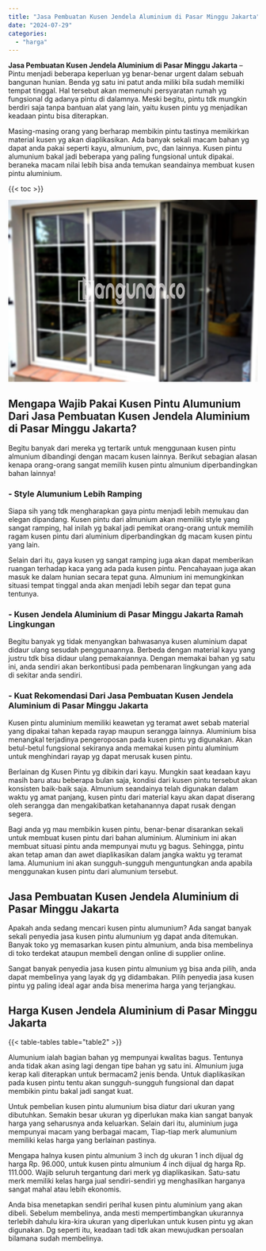 ```yaml
---
title: "Jasa Pembuatan Kusen Jendela Aluminium di Pasar Minggu Jakarta"
date: "2024-07-29"
categories: 
  - "harga"
---
```


**Jasa Pembuatan Kusen Jendela Aluminium di Pasar Minggu Jakarta** – Pintu menjadi beberapa keperluan yg benar-benar urgent dalam sebuah bangunan hunian. Benda yg satu ini patut anda miliki bila sudah memiliki tempat tinggal. Hal tersebut akan memenuhi persyaratan rumah yg fungsional dg adanya pintu di dalamnya. Meski begitu, pintu tdk mungkin berdiri saja tanpa bantuan alat yang lain, yaitu kusen pintu yg menjadikan keadaan pintu bisa diterapkan.

Masing-masing orang yang berharap membikin pintu tastinya memikirkan material kusen yg akan diaplikasikan. Ada banyak sekali macam bahan yg dapat anda pakai seperti kayu, almunium, pvc, dan lainnya. Kusen pintu alumunium bakal jadi beberapa yang paling fungsional untuk dipakai. beraneka macam nilai lebih bisa anda temukan seandainya membuat kusen pintu aluminium.

{{< toc >}}

![Jasa Pembuatan Kusen Jendela Aluminium di Pasar Minggu Jakarta](/images/harga-kusen-jendela-alumunium-35.png)

## Mengapa Wajib Pakai Kusen Pintu Alumunium Dari Jasa Pembuatan Kusen Jendela Aluminium di Pasar Minggu Jakarta?

Begitu banyak dari mereka yg tertarik untuk menggunaan kusen pintu almunium dibandingi dengan macam kusen lainnya. Berikut sebagian alasan kenapa orang-orang sangat memilih kusen pintu almunium diperbandingkan bahan lainnya!

### \- Style Alumunium Lebih Ramping

Siapa sih yang tdk mengharapkan gaya pintu menjadi lebih memukau dan elegan dipandang. Kusen pintu dari almunium akan memiliki style yang sangat ramping, hal inilah yg bakal jadi pemikat orang-orang untuk memilih ragam kusen pintu dari aluminium diperbandingkan dg macam kusen pintu yang lain.

Selain dari itu, gaya kusen yg sangat ramping juga akan dapat memberikan ruangan terhadap kaca yang ada pada kusen pintu. Pencahayaan juga akan masuk ke dalam hunian secara tepat guna. Almunium ini memungkinkan situasi tempat tinggal anda akan menjadi lebih segar dan tepat guna tentunya.

### \- Kusen Jendela Aluminium di Pasar Minggu Jakarta Ramah Lingkungan

Begitu banyak yg tidak menyangkan bahwasanya kusen aluminium dapat didaur ulang sesudah penggunaannya. Berbeda dengan material kayu yang justru tdk bisa didaur ulang pemakaiannya. Dengan memakai bahan yg satu ini, anda sendiri akan berkontibusi pada pembenaran lingkungan yang ada di sekitar anda sendiri.

### \- Kuat Rekomendasi Dari Jasa Pembuatan Kusen Jendela Aluminium di Pasar Minggu Jakarta

Kusen pintu aluminium memiliki keawetan yg teramat awet sebab material yang dipakai tahan kepada rayap maupun serangga lainnya. Aluminium bisa menangkal terjadinya pengeroposan pada kusen pintu yg digunakan. Akan betul-betul fungsional sekiranya anda memakai kusen pintu aluminium untuk menghindari rayap yg dapat merusak kusen pintu.

Berlainan dg Kusen Pintu yg dibikin dari kayu. Mungkin saat keadaan kayu masih baru atau beberapa bulan saja, kondisi dari kusen pintu tersebut akan konsisten baik-baik saja. Almunium seandainya telah digunakan dalam waktu yg amat panjang, kusen pintu dari material kayu akan dapat diserang oleh serangga dan mengakibatkan ketahanannya dapat rusak dengan segera.

Bagi anda yg mau membikin kusen pintu, benar-benar disarankan sekali untuk membuat kusen pintu dari bahan aluminium. Aluminium ini akan membuat situasi pintu anda mempunyai mutu yg bagus. Sehingga, pintu akan tetap aman dan awet diaplikasikan dalam jangka waktu yg teramat lama. Alumunium ini akan sungguh-sungguh menguntungkan anda apabila menggunakan kusen pintu dari alumunium tersebut.

## Jasa Pembuatan Kusen Jendela Aluminium di Pasar Minggu Jakarta

Apakah anda sedang mencari kusen pintu alumunium? Ada sangat banyak sekali penyedia jasa kusen pintu alumunium yg dapat anda ditemukan. Banyak toko yg memasarkan kusen pintu almunium, anda bisa membelinya di toko terdekat ataupun membeli dengan online di supplier online.

Sangat banyak penyedia jasa kusen pintu almunium yg bisa anda pilih, anda dapat membelinya yang layak dg yg didambakan. Pilih penyedia jasa kusen pintu yg paling ideal agar anda bisa menerima harga yang terjangkau.

## Harga Kusen Jendela Aluminium di Pasar Minggu Jakarta

{{< table-tables table="table2" >}}

Alumunium ialah bagian bahan yg mempunyai kwalitas bagus. Tentunya anda tidak akan asing lagi dengan tipe bahan yg satu ini. Almunium juga kerap kali diterapkan untuk bermacam2 jenis benda. Untuk diaplikasikan pada kusen pintu tentu akan sungguh-sungguh fungsional dan dapat membikin pintu bakal jadi sangat kuat.

Untuk pembelian kusen pintu alumunium bisa diatur dari ukuran yang dibutuhkan. Semakin besar ukuran yg diperlukan maka kian sangat banyak harga yang seharusnya anda keluarkan. Selain dari itu, aluminium juga mempunyai macam yang berbagai macam, Tiap-tiap merk alumunium memiliki kelas harga yang berlainan pastinya.

Mengapa halnya kusen pintu almunium 3 inch dg ukuran 1 inch dijual dg harga Rp. 96.000, untuk kusen pintu almunium 4 inch dijual dg harga Rp. 111.000. Wajib seluruh tergantung dari merk yg diaplikasikan. Satu-satu merk memiliki kelas harga jual sendiri-sendiri yg menghasilkan harganya sangat mahal atau lebih ekonomis.

Anda bisa menetapkan sendiri perihal kusen pintu aluminium yang akan dibeli. Sebelum membelinya, anda mesti mempertimbangkan ukurannya terlebih dahulu kira-kira ukuran yang diperlukan untuk kusen pintu yg akan digunakan. Dg seperti itu, keadaan tadi tdk akan mewujudkan persoalan bilamana sudah membelinya.
